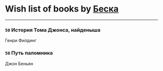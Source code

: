 # Wish list of books by [Беска](http://vk.com/id1577468)
---

### `50` История Тома Джонса, найденыша
Генри Филдинг

### `50` Путь паломника
Джон Беньян

